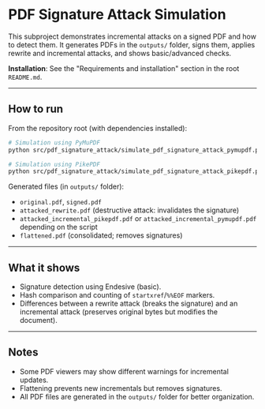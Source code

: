 # PDF Signature Attack Simulation

This subproject demonstrates incremental attacks on a signed PDF and how to detect them. It generates PDFs in the `outputs/` folder, signs them, applies rewrite and incremental attacks, and shows basic/advanced checks.

**Installation**: See the "Requirements and installation" section in the root `README.md`.

---

## How to run

From the repository root (with dependencies installed):

```bash
# Simulation using PyMuPDF
python src/pdf_signature_attack/simulate_pdf_signature_attack_pymupdf.py

# Simulation using PikePDF
python src/pdf_signature_attack/simulate_pdf_signature_attack_pikepdf.py
```

Generated files (in `outputs/` folder):

- `original.pdf`, `signed.pdf`
- `attacked_rewrite.pdf` (destructive attack: invalidates the signature)
- `attacked_incremental_pikepdf.pdf` or `attacked_incremental_pymupdf.pdf` depending on the script
- `flattened.pdf` (consolidated; removes signatures)

---

## What it shows

- Signature detection using Endesive (basic).
- Hash comparison and counting of `startxref`/`%%EOF` markers.
- Differences between a rewrite attack (breaks the signature) and an incremental attack (preserves original bytes but modifies the document).

---

## Notes

- Some PDF viewers may show different warnings for incremental updates.
- Flattening prevents new incrementals but removes signatures.
- All PDF files are generated in the `outputs/` folder for better organization.